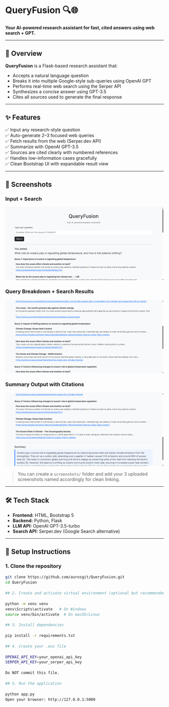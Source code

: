 # QueryFusion 🔍🌐
**Your AI-powered research assistant for fast, cited answers using web search + GPT.**


---

## 🚀 Overview

**QueryFusion** is a Flask-based research assistant that:
- Accepts a natural language question
- Breaks it into multiple Google-style sub-queries using OpenAI GPT
- Performs real-time web search using the Serper API
- Synthesizes a concise answer using GPT-3.5
- Cites all sources used to generate the final response

---

## ✨ Features

✅ Input any research-style question  
✅ Auto-generate 2–3 focused web queries  
✅ Fetch results from the web (Serper.dev API)  
✅ Summarize with OpenAI GPT-3.5  
✅ Sources are cited clearly with numbered references  
✅ Handles low-information cases gracefully  
✅ Clean Bootstrap UI with expandable result view

---

## 📸 Screenshots

### Input + Search
![Input Screenshot](./screenshots/Input.png)

### Query Breakdown + Search Results
![Search Results](./screenshots/Screenshot_queries.png)

### Summary Output with Citations
![Summary](./screenshots/Screenshot_summary.png)

> You can create a `screenshots/` folder and add your 3 uploaded screenshots named accordingly for clean linking.

---

## 🛠️ Tech Stack

- **Frontend:** HTML, Bootstrap 5
- **Backend:** Python, Flask
- **LLM API:** OpenAI GPT-3.5-turbo
- **Search API:** Serper.dev (Google Search alternative)

---

## 🔧 Setup Instructions

### 1. Clone the repository

```bash
git clone https://github.com/aurosgit/QueryFusion.git
cd QueryFusion

## 2. Create and activate virtual environment (optional but recommended)

python -m venv venv
venv\Scripts\activate   # On Windows
source venv/bin/activate  # On macOS/Linux

## 3. Install dependencies

pip install -r requirements.txt

## 4. Create your .env file

OPENAI_API_KEY=your_openai_api_key
SERPER_API_KEY=your_serper_api_key

Do NOT commit this file.

## 5. Run the application

python app.py
Open your browser: http://127.0.0.1:5000


